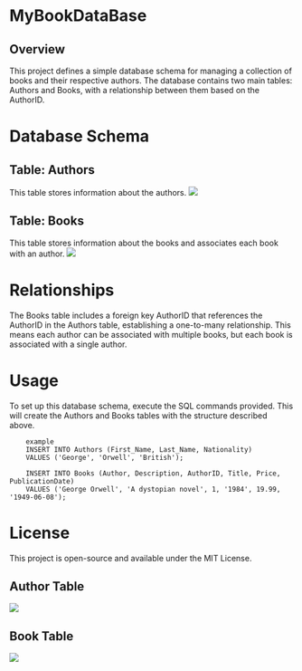 # MyBookDataBase
## Overview
  This project defines a simple database schema for managing a collection of books and their respective   authors. The database contains two main tables: Authors and Books, with a relationship between them     based on the AuthorID.
# Database Schema
## Table: Authors
  This table stores information about the authors.
    <img src="https://github.com/user-attachments/assets/6c55dc71-0253-4541-b80e-d0303a58afb3" />
## Table: Books
  This table stores information about the books and associates each book with an author.
    <img src = "https://github.com/user-attachments/assets/93cb45b4-6908-4413-a38c-77889dc07a24"/>

# Relationships
  The Books table includes a foreign key AuthorID that references the AuthorID in the Authors table,     establishing a one-to-many relationship. This means each author can be associated with multiple        books, but each book is associated with a single author.
# Usage
To set up this database schema, execute the SQL commands provided. This will create the Authors and Books tables with the structure described above.

        example
        INSERT INTO Authors (First_Name, Last_Name, Nationality)
        VALUES ('George', 'Orwell', 'British');

        INSERT INTO Books (Author, Description, AuthorID, Title, Price, PublicationDate)
        VALUES ('George Orwell', 'A dystopian novel', 1, '1984', 19.99, '1949-06-08');
# License
This project is open-source and available under the MIT License.

## Author Table
<img src = "https://github.com/user-attachments/assets/1f5ddc8c-30bf-4b25-8687-3e74967d0550"/>

## Book Table
<img src = "https://github.com/user-attachments/assets/8c1cca6d-1d1b-4272-b09a-03a1afa3a448"/>

